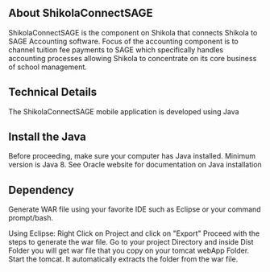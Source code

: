 ## About ShikolaConnectSAGE

ShikolaConnectSAGE is the component on Shikola that connects Shikola to SAGE Accounting software. Focus of the accounting component is to channel tuition fee payments to SAGE which specifically handles accounting processes 
allowing Shikola to concentrate on its core business of school management.

## Technical Details

The ShikolaConnectSAGE mobile application is developed using Java

## Install the Java
Before proceeding, make sure your computer has Java installed. Minimum version is Java 8. See Oracle website for documentation on Java installation

## Dependency
Generate WAR file using your favorite IDE such as Eclipse or your command prompt/bash. 

Using Eclipse:
Right Click on Project and click on "Export"
Proceed with the steps to generate the war file.
Go to your project Directory and inside Dist Folder you will get war file that you copy on your tomcat webApp Folder.
Start the tomcat.
It automatically extracts the folder from the war file.
